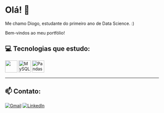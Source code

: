 # Olá! 👋
Me chamo Diogo, estudante do primeiro ano de Data Science. :)

Bem-vindos ao meu portfólio!

## 💻 Tecnologias que estudo:
<p>
  <img src="https://cdn.jsdelivr.net/gh/devicons/devicon/icons/python/python-original.svg" width="40" />
  <img src="https://cdn.jsdelivr.net/gh/devicons/devicon/icons/mysql/mysql-original.svg" width="40" title="MySQL" />
  <img src="https://cdn.jsdelivr.net/gh/devicons/devicon/icons/pandas/pandas-original.svg" width="40" title="Pandas" />
</p>

---

## 📫 Contato:

[![Gmail](https://img.shields.io/badge/Gmail-D14836?style=for-the-badge&logo=gmail&logoColor=white)](mailto:diogosantana639@gmail.com)
[![LinkedIn](https://img.shields.io/badge/LinkedIn-0A66C2?style=for-the-badge&logo=linkedin&logoColor=white)](www.linkedin.com/in/diogo-nascimento-627b28223)
